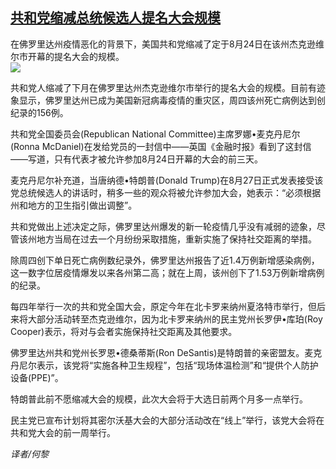 <!--1594936319000-->
[共和党缩减总统候选人提名大会规模](https://cn.ft.com/story/001088583?full=y)
------

<div></div><div class="story-lead">在佛罗里达州疫情恶化的背景下，美国共和党缩减了定于8月24日在该州杰克逊维尔市开幕的提名大会的规模。</div><div class=" story-image image"><img src="https://thumbor.ftacademy.cn/unsafe/1340x754/https://thumbor.ftacademy.cn/unsafe/picture/8/000096488_piclink.jpg"></div><div class="story-body"><div id="story-body-container"><p>共和党人缩减了下月在佛罗里达州杰克逊维尔市举行的提名大会的规模。目前有迹象显示，佛罗里达州已成为美国新冠病毒疫情的重灾区，周四该州死亡病例达到创纪录的156例。</p><p>共和党全国委员会(Republican National Committee)主席罗娜•麦克丹尼尔(Ronna McDaniel)在发给党员的一封信中——英国《金融时报》看到了这封信——写道，只有代表才被允许参加8月24日开幕的大会的前三天。</p><p>麦克丹尼尔补充道，当唐纳德•特朗普(Donald Trump)在8月27日正式发表接受该党总统候选人的讲话时，稍多一些的观众将被允许参加大会，她表示：“必须根据州和地方的卫生指引做出调整”。</p><p>共和党做出上述决定之际，佛罗里达州爆发的新一轮疫情几乎没有减弱的迹象，尽管该州地方当局在过去一个月纷纷采取措施，重新实施了保持社交距离的举措。</p><div  data-o-ads-name="mpu-middle1" class="o-ads in-article-advert" data-o-ads-formats-default="false"  data-o-ads-formats-small="FtcMobileMpu"  data-o-ads-formats-medium="FtcMpu" data-o-ads-formats-large="FtcMpu" data-o-ads-formats-extra="FtcMpu" data-o-ads-targeting="cnpos=middle1;" data-cy='[{"devices":["PC","iPhoneWeb","AndroidWeb","iPhoneApp","AndroidApp"],"pattern":"MPU","position":"Middle1","container":"mpuInStory"}]'></div><p>除周四创下单日死亡病例数纪录外，佛罗里达州报告了近1.4万例新增感染病例，这一数字位居疫情爆发以来各州第二高；就在上周，该州创下了1.53万例新增病例的纪录。</p><p>每四年举行一次的共和党全国大会，原定今年在北卡罗来纳州夏洛特市举行，但后来将大部分活动转至杰克逊维尔，因为北卡罗来纳州的民主党州长罗伊•库珀(Roy Cooper)表示，将对与会者实施保持社交距离及其他要求。</p><p>佛罗里达州共和党州长罗恩•德桑蒂斯(Ron DeSantis)是特朗普的亲密盟友。麦克丹尼尔表示，该党将“实施各种卫生规程”，包括“现场体温检测”和“提供个人防护设备(PPE)”。</p><p>特朗普此前不愿缩减大会的规模，此次大会将于大选日前两个月多一点举行。</p><p>民主党已宣布计划将其密尔沃基大会的大部分活动改在“线上”举行，该党大会将在共和党大会的前一周举行。</p><p><i>译者/何黎</i></p></div><div class="clearfloat"></div></div>
